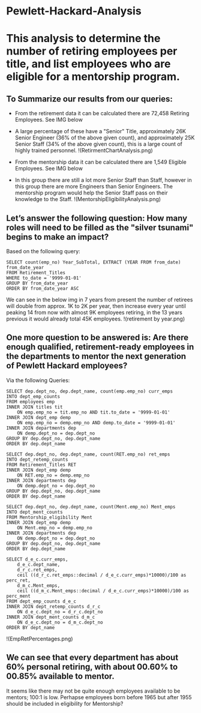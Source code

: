 # Pewlett-Hackard-Analysis
# This analysis to determine the number of retiring employees per title, and list employees who are eligible for a mentorship program.



## To Summarize our results from our queries:
- From the retirement data it can be calculated there are 72,458 Retiring Employees. See IMG below
- A large percentage of these have a "Senior" Title, approximately 26K Senior Engineer (36% of the above given count), and approximately 25K Senior Staff (34% of the above given count), this is a large count of highly trained personnel.
!(RetirmentChartAnalysis.png)

- From the mentorship data it can be calculated there are 1,549 Eligible Employees. See IMG below
- In this group there are still a lot more Senior Staff than Staff, however in this group there are more Engineers than Senior Engineers.  The mentorship program would help the Senior Staff pass on their knowledge to the Staff.
!(MentorshipEligibilityAnalysis.png)



## Let’s answer the following question:  How many roles will need to be filled as the "silver tsunami" begins to make an impact?
Based on the following query:
```
SELECT count(emp_no) Year_SubTotal, EXTRACT (YEAR FROM from_date) from_date_year
FROM Retirement_Titles
WHERE to_date = '9999-01-01'
GROUP BY from_date_year
ORDER BY from_date_year ASC
```

We can see in the below img in 7 years from present the number of retirees will double from approx. 1K to 2K per year,
then increase every year until peaking 14 from now with almost 9K employees retiring, in the 13 years previous it would already total 45K employees.
!(retirement by year.png)



## One more question to be answered is:  Are there enough qualified, retirement-ready employees in the departments to mentor the next generation of Pewlett Hackard employees?
Via the following Queries:
```
SELECT dep.dept_no, dep.dept_name, count(emp.emp_no) curr_emps
INTO dept_emp_counts
FROM employees emp
INNER JOIN titles tit
	ON emp.emp_no = tit.emp_no AND tit.to_date = '9999-01-01'
INNER JOIN dept_emp demp
	ON emp.emp_no = demp.emp_no AND demp.to_date = '9999-01-01'
INNER JOIN departments dep
	ON demp.dept_no = dep.dept_no
GROUP BY dep.dept_no, dep.dept_name
ORDER BY dep.dept_name

SELECT dep.dept_no, dep.dept_name, count(RET.emp_no) ret_emps
INTO dept_retemp_counts
FROM Retirement_Titles RET
INNER JOIN dept_emp demp
	ON RET.emp_no = demp.emp_no
INNER JOIN departments dep
	ON demp.dept_no = dep.dept_no
GROUP BY dep.dept_no, dep.dept_name
ORDER BY dep.dept_name

SELECT dep.dept_no, dep.dept_name, count(Ment.emp_no) Ment_emps
INTO dept_ment_counts
FROM Mentorship_eligibility Ment
INNER JOIN dept_emp demp
	ON Ment.emp_no = demp.emp_no
INNER JOIN departments dep
	ON demp.dept_no = dep.dept_no
GROUP BY dep.dept_no, dep.dept_name
ORDER BY dep.dept_name

SELECT d_e_c.curr_emps, 
	d_e_c.dept_name, 
	d_r_c.ret_emps,
	ceil ((d_r_c.ret_emps::decimal / d_e_c.curr_emps)*10000)/100 as perc_ret, 
	d_m_c.Ment_emps,
	ceil ((d_m_c.Ment_emps::decimal / d_e_c.curr_emps)*10000)/100 as perc_ment
FROM dept_emp_counts d_e_c
INNER JOIN dept_retemp_counts d_r_c
	ON d_e_c.dept_no = d_r_c.dept_no
INNER JOIN dept_ment_counts d_m_c
	ON d_e_c.dept_no = d_m_c.dept_no
ORDER BY dept_name
```

!(EmpRetPercentages.png)

## We can see that every department has about 60% personal retiring, with about 00.60% to 00.85% available to mentor.
It seems like there may not be quite enough employees available to be mentors; 100:1 is low.
Perhapse employees born before 1965 but after 1955 should be included in eligibility for Mentorship?

